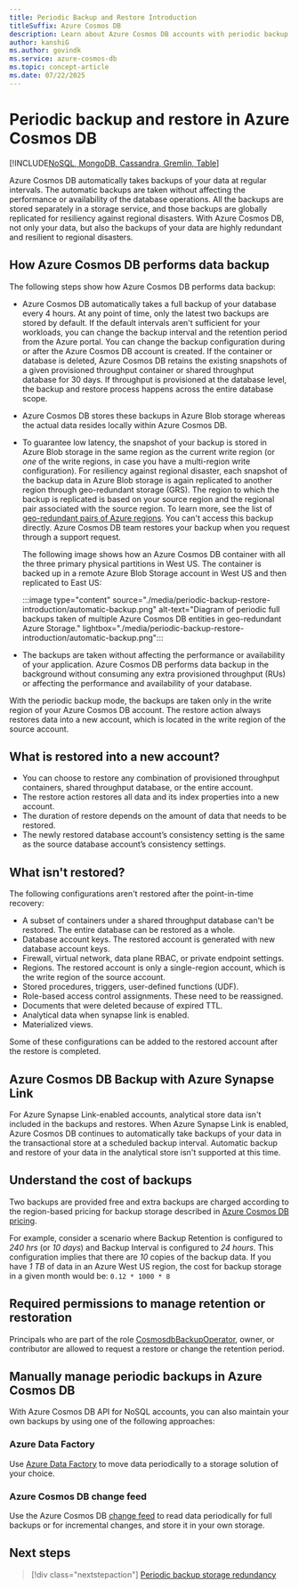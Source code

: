 ```yaml
---
title: Periodic Backup and Restore Introduction
titleSuffix: Azure Cosmos DB
description: Learn about Azure Cosmos DB accounts with periodic backup retention and restoration capabilities at a specified interval.
author: kanshiG
ms.author: govindk
ms.service: azure-cosmos-db
ms.topic: concept-article
ms.date: 07/22/2025
---
```


# Periodic backup and restore in Azure Cosmos DB

[!INCLUDE[NoSQL, MongoDB, Cassandra, Gremlin, Table](includes/appliesto-nosql-mongodb-cassandra-gremlin-table.md)]

Azure Cosmos DB automatically takes backups of your data at regular intervals. The automatic backups are taken without affecting the performance or availability of the database operations. All the backups are stored separately in a storage service, and those backups are globally replicated for resiliency against regional disasters. With Azure Cosmos DB, not only your data, but also the backups of your data are highly redundant and resilient to regional disasters.

## How Azure Cosmos DB performs data backup

The following steps show how Azure Cosmos DB performs data backup:

- Azure Cosmos DB automatically takes a full backup of your database every 4 hours. At any point of time, only the latest two backups are stored by default. If the default intervals aren't sufficient for your workloads, you can change the backup interval and the retention period from the Azure portal. You can change the backup configuration during or after the Azure Cosmos DB account is created. If the container or database is deleted, Azure Cosmos DB retains the existing snapshots of a given provisioned throughput container or shared throughput database for 30 days. If throughput is provisioned at the database level, the backup and restore process happens across the entire database scope.

- Azure Cosmos DB stores these backups in Azure Blob storage whereas the actual data resides locally within Azure Cosmos DB.

- To guarantee low latency, the snapshot of your backup is stored in Azure Blob storage in the same region as the current write region (or *one* of the write regions, in case you have a multi-region write configuration). For resiliency against regional disaster, each snapshot of the backup data in Azure Blob storage is again replicated to another region through geo-redundant storage (GRS). The region to which the backup is replicated is based on your source region and the regional pair associated with the source region. To learn more, see the list of [geo-redundant pairs of Azure regions](/azure/reliability/cross-region-replication-azure). You can't access this backup directly. Azure Cosmos DB team restores your backup when you request through a support request.

  The following image shows how an Azure Cosmos DB container with all the three primary physical partitions in West US. The container is backed up in a remote Azure Blob Storage account in West US and then replicated to East US:

  :::image type="content" source="./media/periodic-backup-restore-introduction/automatic-backup.png" alt-text="Diagram of periodic full backups taken of multiple Azure Cosmos DB entities in geo-redundant Azure Storage." lightbox="./media/periodic-backup-restore-introduction/automatic-backup.png":::

- The backups are taken without affecting the performance or availability of your application. Azure Cosmos DB performs data backup in the background without consuming any extra provisioned throughput (RUs) or affecting the performance and availability of your database.

With the periodic backup mode, the backups are taken only in the write region of your Azure Cosmos DB account. The restore action always restores data into a new account, which is located in the write region of the source account. 

## What is restored into a new account?

- You can choose to restore any combination of provisioned throughput containers, shared throughput database, or the entire account.
- The restore action restores all data and its index properties into a new account.
- The duration of restore depends on the amount of data that needs to be restored.
- The newly restored database account’s consistency setting is the same as the source database account’s consistency settings. 

## What isn't restored? 

The following configurations aren't restored after the point-in-time recovery:

- A subset of containers under a shared throughput database can't be restored. The entire database can be restored as a whole.
- Database account keys. The restored account is generated with new database account keys. 
- Firewall, virtual network, data plane RBAC, or private endpoint settings. 
- Regions. The restored account is only a single-region account, which is the write region of the source account. 
- Stored procedures, triggers, user-defined functions (UDF). 
- Role-based access control assignments. These need to be reassigned. 
- Documents that were deleted because of expired TTL. 
- Analytical data when synapse link is enabled. 
- Materialized views.

Some of these configurations can be added to the restored account after the restore is completed. 

## Azure Cosmos DB Backup with Azure Synapse Link

For Azure Synapse Link-enabled accounts, analytical store data isn't included in the backups and restores. When Azure Synapse Link is enabled, Azure Cosmos DB continues to automatically take backups of your data in the transactional store at a scheduled backup interval. Automatic backup and restore of your data in the analytical store isn't supported at this time.

## Understand the cost of backups

Two backups are provided free and extra backups are charged according to the region-based pricing for backup storage described in [Azure Cosmos DB pricing](https://azure.microsoft.com/pricing/details/cosmos-db/).

For example, consider a scenario where Backup Retention is configured to *240 hrs* (or *10 days*) and Backup Interval is configured to *24 hours*. This configuration implies that there are *10* copies of the backup data. If you have *1 TB* of data in an Azure West US region, the cost for backup storage in a given month would be: `0.12 * 1000 * 8`

## Required permissions to manage retention or restoration

Principals who are part of the role [CosmosdbBackupOperator](/azure/role-based-access-control/built-in-roles#cosmosbackupoperator), owner, or contributor are allowed to request a restore or change the retention period.

## Manually manage periodic backups in Azure Cosmos DB

With Azure Cosmos DB API for NoSQL accounts, you can also maintain your own backups by using one of the following approaches:

### Azure Data Factory

Use [Azure Data Factory](/azure/data-factory/connector-azure-cosmos-db) to move data periodically to a storage solution of your choice.

### Azure Cosmos DB change feed

Use the Azure Cosmos DB [change feed](change-feed.md) to read data periodically for full backups or for incremental changes, and store it in your own storage.

## Next steps

> [!div class="nextstepaction"]
> [Periodic backup storage redundancy](periodic-backup-storage-redundancy.md)
